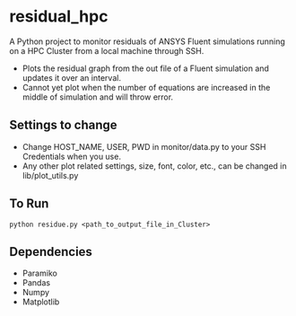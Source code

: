 # residual_hpc
A Python project to monitor residuals of ANSYS Fluent simulations running on a HPC Cluster from a local machine through SSH.

- Plots the residual graph from the out file of a Fluent simulation and updates it over an interval.
- Cannot yet plot when the number of equations are increased in the middle of simulation and will throw error.

## Settings to change
- Change HOST_NAME, USER, PWD in monitor/data.py to your SSH Credentials when you use.
- Any other plot related settings, size, font, color, etc., can be changed in lib/plot_utils.py

## To Run
```
python residue.py <path_to_output_file_in_Cluster>
```

## Dependencies
- Paramiko
- Pandas
- Numpy
- Matplotlib
